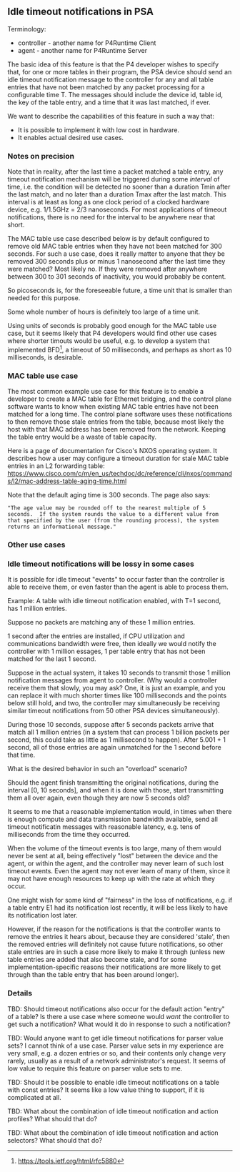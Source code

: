 ## Idle timeout notifications in PSA

Terminology:

+ controller - another name for P4Runtime Client
+ agent - another name for P4Runtime Server

The basic idea of this feature is that the P4 developer wishes to
specify that, for one or more tables in their program, the PSA device
should send an idle timeout notification message to the controller for
any and all table entries that have not been matched by any packet
processing for a configurable time T.  The messages should include the
device id, table id, the key of the table entry, and a time that it
was last matched, if ever.

We want to describe the capabilities of this feature in such a way
that:

+ It is possible to implement it with low cost in hardware.
+ It enables actual desired use cases.


### Notes on precision

Note that in reality, after the last time a packet matched a table
entry, any timeout notification mechanism will be triggered during
some _interval_ of time, i.e. the condition will be detected no sooner
than a duration Tmin after the last match, and no later than a
duration Tmax after the last match.  This interval is at least as long
as one clock period of a clocked hardware device, e.g. 1/1.5GHz = 2/3
nanoseconds.  For most applications of timeout notifications, there is
no need for the interval to be anywhere near that short.

The MAC table use case described below is by default configured to
remove old MAC table entries when they have not been matched for 300
seconds.  For such a use case, does it really matter to anyone that
they be removed 300 seconds plus or minus 1 nanosecond after the last
time they were matched?  Most likely no.  If they were removed after
anywhere between 300 to 301 seconds of inactivity, you would probably
be content.

So picoseconds is, for the foreseeable future, a time unit that is
smaller than needed for this purpose.

Some whole number of hours is definitely too large of a time unit.

Using units of seconds is probably good enough for the MAC table use
case, but it seems likely that P4 developers would find other use
cases where shorter timouts would be useful, e.g. to develop a system
that implemented BFD[^BFD], a timeout of 50 milliseconds, and perhaps
as short as 10 milliseconds, is desirable.

[^BFD]: https://tools.ietf.org/html/rfc5880


### MAC table use case

The most common example use case for this feature is to enable a
developer to create a MAC table for Ethernet bridging, and the control
plane software wants to know when existing MAC table entries have not
been matched for a long time.  The control plane software uses these
notifications to then remove those stale entries from the table,
because most likely the host with that MAC address has been removed
from the network.  Keeping the table entry would be a waste of table
capacity.

Here is a page of documentation for Cisco's NXOS operating system.  It
describes how a user may configure a timeout duration for stale MAC
table entries in an L2 forwarding table:
https://www.cisco.com/c/m/en_us/techdoc/dc/reference/cli/nxos/commands/l2/mac-address-table-aging-time.html

Note that the default aging time is 300 seconds.  The page also says:

    "The age value may be rounded off to the nearest multiple of 5
    seconds.  If the system rounds the value to a different value from
    that specified by the user (from the rounding process), the system
    returns an informational message."



### Other use cases




### Idle timeout notifications will be lossy in some cases

It is possible for idle timeout "events" to occur faster than the
controller is able to receive them, or even faster than the agent is
able to process them.

Example: A table with idle timeout notification enabled, with T=1
second, has 1 million entries.

Suppose no packets are matching any of these 1 million entries.

1 second after the entries are installed, if CPU utilization and
communications bandwidth were free, then ideally we would notify the
controller with 1 million essages, 1 per table entry that has not been
matched for the last 1 second.

Suppose in the actual system, it takes 10 seconds to transmit those 1
million notification messages from agent to controller.  (Why would a
controller receive them that slowly, you may ask?  One, it is just an
example, and you can replace it with much shorter times like 100
milliseconds and the points below still hold, and two, the controller
may simultaneously be receiving similar timeout notifications from 50
other PSA devices simultaneously).

During those 10 seconds, suppose after 5 seconds packets arrive that
match all 1 million entries (in a system that can process 1 billion
packets per second, this could take as little as 1 millisecond to
happen).  After 5.001 + 1 second, all of those entries are again
unmatched for the 1 second before that time.

What is the desired behavior in such an "overload" scenario?

Should the agent finish transmitting the original notifications,
during the interval [0, 10 seconds], and when it is done with those,
start transmitting them all over again, even though they are now 5
seconds old?

It seems to me that a reasonable implementation would, in times when
there is enough compute and data transmission bandwidth available,
send all timeout notificatin messages with reasonable latency,
e.g. tens of milliseconds from the time they occurred.

When the volume of the timeout events is too large, many of them would
never be sent at all, being effectively "lost" between the device and
the agent, or within the agent, and the controller may never learn of
such lost timeout events.  Even the agent may not ever learn of many
of them, since it may not have enough resources to keep up with the
rate at which they occur.

One might wish for some kind of "fairness" in the loss of
notifications, e.g. if a table entry E1 had its notification lost
recently, it will be less likely to have its notification lost later.

However, if the reason for the notifications is that the controller
wants to remove the entries it hears about, because they are
considered 'stale', then the removed entries will definitely not cause
future notifications, so other stale entries are in such a case more
likely to make it through (unless new table entries are added that
also become stale, and for some implementation-specific reasons their
notifications are more likely to get through than the table entry that
has been around longer).


### Details

TBD: Should timeout notifications also occur for the default action
"entry" of a table?  Is there a use case where someone would _want_
the controller to get such a notification?  What would it do in
response to such a notification?

TBD: Would anyone want to get idle timeout notifications for parser
value sets?  I cannot think of a use case.  Parser value sets in my
experience are very small, e.g. a dozen entries or so, and their
contents only change very rarely, usually as a result of a network
administrator's request.  It seems of low value to require this
feature on parser value sets to me.

TBD: Should it be possible to enable idle timeout notifications on a
table with const entries?  It seems like a low value thing to support,
if it is complicated at all.


TBD: What about the combination of idle timeout notification and
action profiles?  What should that do?

TBD: What about the combination of idle timeout notification and
action selectors?  What should that do?
